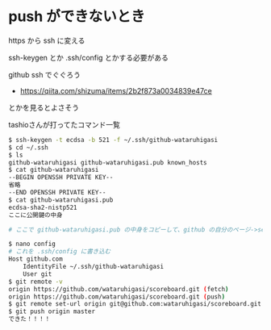 # push ができないとき



https から ssh に変える



ssh-keygen とか .ssh/config とかする必要がある



github ssh でぐぐろう



- https://qiita.com/shizuma/items/2b2f873a0034839e47ce

とかを見るとよさそう



tashioさんが打ってたコマンド一覧

```bash
$ ssh-keygen -t ecdsa -b 521 -f ~/.ssh/github-wataruhigasi
$ cd ~/.ssh
$ ls
github-wataruhigasi github-wataruhigasi.pub known_hosts
$ cat github-wataruhigasi
--BEGIN OPENSSH PRIVATE KEY--
省略
--END OPENSSH PRIVATE KEY--
$ cat github-wataruhigasi.pub
ecdsa-sha2-nistp521
ここに公開鍵の中身

# ここで github-wataruhigasi.pub の中身をコピーして、github の自分のページ->settings->SSH and GPG keys->New SSH key で、新しい SSH key を作成する（名前はなんでもよい）

$ nano config
# これを .ssh/config に書き込む
Host github.com
    IdentityFile ~/.ssh/github-wataruhigasi
    User git
$ git remote -v
origin https://github.com/wataruhigasi/scoreboard.git (fetch)
origin https://github.com/wataruhigasi/scoreboard.git (push)
$ git remote set-url origin git@github.com:wataruhigasi/scoreboard.git
$ git push origin master
できた！！！！
```

